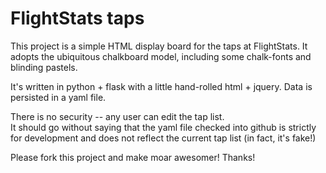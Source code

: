 FlightStats taps
================

This project is a simple HTML display board for the taps at FlightStats.
It adopts the ubiquitous chalkboard model, including some chalk-fonts
and blinding pastels.

It's written in python + flask with a little hand-rolled html + jquery.
Data is persisted in a yaml file.

There is no security -- any user can edit the tap list.  
It should go without saying that the yaml file checked into github is strictly
for development and does not reflect the current tap list (in fact, it's fake!)

Please fork this project and make moar awesomer!  Thanks!


